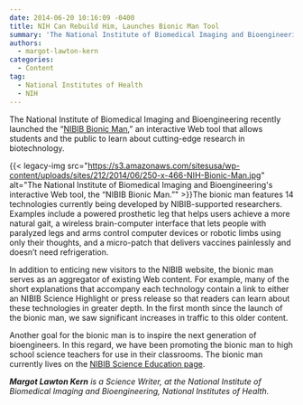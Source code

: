 ```yaml
---
date: 2014-06-20 10:16:09 -0400
title: NIH Can Rebuild Him, Launches Bionic Man Tool
summary: 'The National Institute of Biomedical Imaging and Bioengineering recently launched the &ldquo;NIBIB Bionic Man,&rdquo; an interactive Web tool that allows students and the public to learn about cutting-edge research in biotechnology. The bionic man features 14 technologies'
authors:
  - margot-lawton-kern
categories:
  - Content
tag:
  - National Institutes of Health
  - NIH
---
```


The National Institute of Biomedical Imaging and Bioengineering recently launched the “[NIBIB Bionic Man](http://www.nibib.nih.gov/science-education/bionic-man),” an interactive Web tool that allows students and the public to learn about cutting-edge research in biotechnology.

{{< legacy-img src="https://s3.amazonaws.com/sitesusa/wp-content/uploads/sites/212/2014/06/250-x-466-NIH-Bionic-Man.jpg" alt="The National Institute of Biomedical Imaging and Bioengineering's interactive Web tool, the “NIBIB Bionic Man.”" >}}The bionic man features 14 technologies currently being developed by NIBIB-supported researchers. Examples include a powered prosthetic leg that helps users achieve a more natural gait, a wireless brain-computer interface that lets people with paralyzed legs and arms control computer devices or robotic limbs using only their thoughts, and a micro-patch that delivers vaccines painlessly and doesn’t need refrigeration.

In addition to enticing new visitors to the NIBIB website, the bionic man serves as an aggregator of existing Web content. For example, many of the short explanations that accompany each technology contain a link to either an NIBIB Science Highlight or press release so that readers can learn about these technologies in greater depth. In the first month since the launch of the bionic man, we saw significant increases in traffic to this older content.

Another goal for the bionic man is to inspire the next generation of bioengineers. In this regard, we have been promoting the bionic man to high school science teachers for use in their classrooms. The bionic man currently lives on the [NIBIB Science Education page](http://www.nibib.nih.gov/science-education/bionic-man).

_**Margot Lawton Kern** is a Science Writer, at the National Institute of Biomedical Imaging and Bioengineering, National Institutes of Health._
